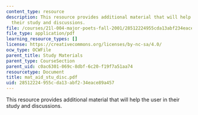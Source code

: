 ```yaml
---
content_type: resource
description: This resource provides additional material that will help the user in
  their study and discussions.
file: /courses/21l-004-major-poets-fall-2001/28512224955cda13abf234eace89a457_mat_aid_stu_disc.pdf
file_type: application/pdf
learning_resource_types: []
license: https://creativecommons.org/licenses/by-nc-sa/4.0/
ocw_type: OCWFile
parent_title: Study Materials
parent_type: CourseSection
parent_uid: c0ac6301-069c-8dbf-6c20-f19f7a51aa74
resourcetype: Document
title: mat_aid_stu_disc.pdf
uid: 28512224-955c-da13-abf2-34eace89a457
---
```

This resource provides additional material that will help the user in their study and discussions.